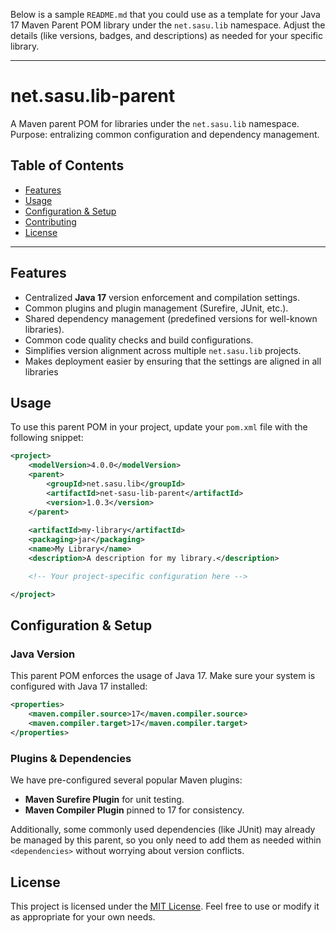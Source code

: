 Below is a sample `README.md` that you could use as a template for your Java 17 Maven Parent POM library under the `net.sasu.lib` namespace. Adjust the details (like versions, badges, and descriptions) as needed for your specific library.

---

# net.sasu.lib-parent

A Maven parent POM for libraries under the `net.sasu.lib` namespace. Purpose: entralizing common configuration and dependency management.

## Table of Contents
- [Features](#features)
- [Usage](#usage)
- [Configuration & Setup](#configuration--setup)
- [Contributing](#contributing)
- [License](#license)

---

## Features
- Centralized **Java 17** version enforcement and compilation settings.
- Common plugins and plugin management (Surefire, JUnit, etc.).
- Shared dependency management (predefined versions for well-known libraries).
- Common code quality checks and build configurations.
- Simplifies version alignment across multiple `net.sasu.lib` projects.
- Makes deployment easier by ensuring that the settings are aligned in all libraries

## Usage

To use this parent POM in your project, update your `pom.xml` file with the following snippet:

```xml
<project>
    <modelVersion>4.0.0</modelVersion>
    <parent>
        <groupId>net.sasu.lib</groupId>
        <artifactId>net-sasu-lib-parent</artifactId>
        <version>1.0.3</version>
    </parent>
    
    <artifactId>my-library</artifactId>
    <packaging>jar</packaging>
    <name>My Library</name>
    <description>A description for my library.</description>

    <!-- Your project-specific configuration here -->

</project>
```


## Configuration & Setup

### Java Version
This parent POM enforces the usage of Java 17. Make sure your system is configured with Java 17 installed:

```xml
<properties>
    <maven.compiler.source>17</maven.compiler.source>
    <maven.compiler.target>17</maven.compiler.target>
</properties>
```

### Plugins & Dependencies
We have pre-configured several popular Maven plugins:
- **Maven Surefire Plugin** for unit testing.
- **Maven Compiler Plugin** pinned to 17 for consistency.

Additionally, some commonly used dependencies (like JUnit) may already be managed by this parent, so you only need to add them as needed within `<dependencies>` without worrying about version conflicts.

## License

This project is licensed under the [MIT License](LICENSE). Feel free to use or modify it as appropriate for your own needs.
